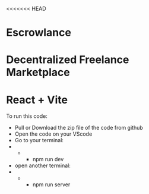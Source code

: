 <<<<<<< HEAD
# Escrowlance
Decentralized Freelance Marketplace
=======
# React + Vite

To run this code:
- Pull or Download the zip file of the code from github
- Open the code on your VScode
- Go to your terminal:
- - - npm run dev
- open another terminal:
- - - npm run server
